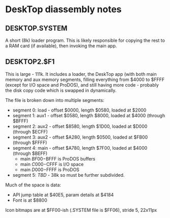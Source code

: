 
# DeskTop diassembly notes

## DESKTOP.SYSTEM

A short (8k) loader program. This is likely responsible for copying
the rest to a RAM card (if available), then invoking the main app.

## DESKTOP2.$F1

This is large - 111k. It includes a loader, the DeskTop app (with both
main memory and aux memory segments, filling everything from $4000 to
$FFFF (except for I/O space and ProDOS), and still having more code -
probably the disk copy code which is swapped in dynamically.

The file is broken down into multiple segments:

* segment 0: load - offset $0000, length $0580, loaded at $2000
* segment 1: aux1 - offset $0580, length $8000, loaded at $4000 (through $BFFF)
* segment 2: aux2 - offset $8580, length $1D00, loaded at $D000 (through $ECFF)
* segment 3: aux2 - offset $A280, length $0500, loaded at $FB00 (through $FFFF)
* segment 4: main - offset $A780, length $7F00, loaded at $4000 (through $BEFF)
  * main $BF00-$BFFF is ProDOS buffers
  * main $C000-$CFFF is I/O space
  * main $D000-$FFFF is ProDOS
* segment 5: _TBD_ - 38k so must be further subdivided.

Much of the space is data:

* API jump table at $40E5, param details at $4184
* Font is at $8800

Icon bitmaps are at $FF00-ish (.SYSTEM file is $FF06), stride 5, $22x$11px

